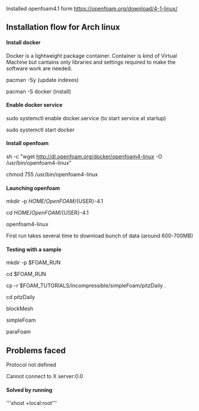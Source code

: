  Installed openfoam4.1 form https://openfoam.org/download/4-1-linux/
 
 ## Installation flow for Arch linux ##
 
 #### Install docker ####
 Docker is a lightweight package container. Container is kind of Virtual Machine but cantains only libraries and settings required to make the software work are needed. 
 
 pacman -Sy  (update indexes)
 
 pacman -S docker (install)
 
 #### Enable docker service ####
 sudo systemctl enable docker.service (to start service at startup)
 
 sudo systemctl start docker
 
 #### Install openfoam ####
 sh -c "wget http://dl.openfoam.org/docker/openfoam4-linux -O /usr/bin/openfoam4-linux"
 
 chmod 755 /usr/bin/openfoam4-linux
 
 #### Launching openfoam ####
 mkdir -p $HOME/OpenFOAM/${USER}-4.1
 
 cd $HOME/OpenFOAM/${USER}-4.1
 
 openfoam4-linux
 
 First run takes several time to download bunch of data (around 600-700MB)
 
 #### Testing with a sample ####
 mkdir -p $FOAM_RUN
 
 cd $FOAM_RUN
 
 cp -r $FOAM_TUTORIALS/incompressible/simpleFoam/pitzDaily .
 
 cd pitzDaily
 
 blockMesh
 
 simpleFoam
 
 paraFoam
 
 ## Problems faced ##
 Protocol not defined
 
 Cannot connect to X server:0.0
 
 #### Solved by running ####
 '''xhost +local:root''' 

